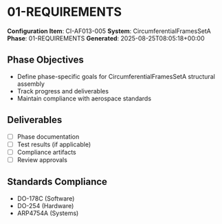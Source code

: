 # 01-REQUIREMENTS

**Configuration Item**: CI-AF013-005
**System**: CircumferentialFramesSetA
**Phase**: 01-REQUIREMENTS
**Generated**: 2025-08-25T08:05:18+00:00

## Phase Objectives
- Define phase-specific goals for CircumferentialFramesSetA structural assembly
- Track progress and deliverables
- Maintain compliance with aerospace standards

## Deliverables
- [ ] Phase documentation
- [ ] Test results (if applicable)
- [ ] Compliance artifacts
- [ ] Review approvals

## Standards Compliance
- DO-178C (Software)
- DO-254 (Hardware)
- ARP4754A (Systems)

